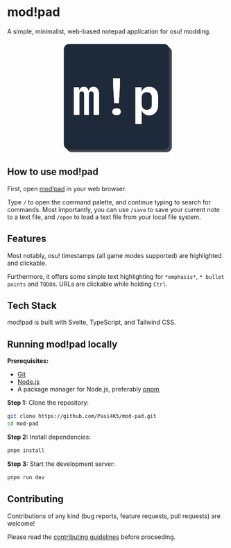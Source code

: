 # mod!pad

A simple, minimalist, web-based notepad application for osu! modding.

<p align="center">
    <img src="./assets/img/mod_pad_512.png" alt="mod!pad logo"/>
</p>

## How to use mod!pad

First, open [mod!pad](https://modpad.pasi.dev/) in your web browser.

Type `/` to open the command palette, and continue typing to search for commands.
Most importantly, you can use `/save` to save your current note to a text file,
and `/open` to load a text file from your local file system.

## Features

Most notably, osu! timestamps (all game modes supported) are highlighted and clickable.

Furthermore, it offers some simple text highlighting for `*emphasis*`, `* bullet points` and `TODO`s.
URLs are clickable while holding `Ctrl`.

## Tech Stack

mod!pad is built with Svelte, TypeScript, and Tailwind CSS.

## Running mod!pad locally

**Prerequisites:**
- [Git](https://git-scm.com/downloads)
- [Node.js](https://nodejs.org/en/download)
- A package manager for Node.js, preferably [pnpm](https://pnpm.io/installation)

**Step 1:** Clone the repository:

```bash
git clone https://github.com/Pasi4K5/mod-pad.git
cd mod-pad
```

**Step 2:** Install dependencies:

```bash
pnpm install
```

**Step 3:** Start the development server:

```bash
pnpm run dev
```

## Contributing

Contributions of any kind (bug reports, feature requests, pull requests) are welcome!

Please read the [contributing guidelines](./CONTRIBUTING.md) before proceeding.
